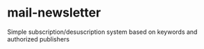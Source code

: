 # mail-newsletter
Simple subscription/desuscription system based on keywords and authorized publishers
